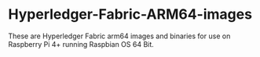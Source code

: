 # Hyperledger-Fabric-ARM64-images
These are Hyperledger Fabric arm64 images and binaries for use on Raspberry Pi 4+ running Raspbian OS 64 Bit. 

